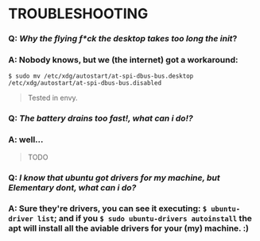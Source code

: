 # TROUBLESHOOTING

### Q: *Why the flying f\*ck the desktop takes too long the init*?
### A: Nobody knows, but we (the internet) got a workaround:
`$ sudo mv /etc/xdg/autostart/at-spi-dbus-bus.desktop /etc/xdg/autostart/at-spi-dbus-bus.disabled`
>Tested in envy.

### Q: *The battery drains too fast!, what can i do!?*
### A: well...
>TODO

### Q: *I know that ubuntu got drivers for my machine, but Elementary dont, what can i do?*
### A: Sure they're drivers, you can see it executing: `$ ubuntu-driver list`; and if you `$ sudo ubuntu-drivers autoinstall` the apt will install all the aviable drivers for your (my) machine. :)
